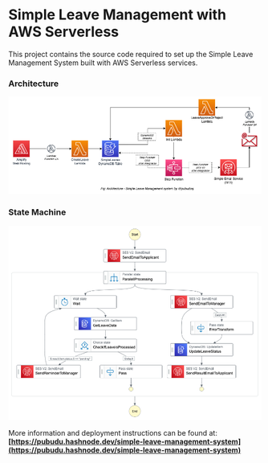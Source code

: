 # Simple Leave Management with AWS Serverless

This project contains the source code required to set up the Simple Leave Management System built with AWS Serverless services.


### Architecture

![Architecture](static/simple-leave-service-architecture.png)


### State Machine

![State Machine](static/simple-leave-state-machine.png)

More information and deployment instructions can be found at:
**[https://pubudu.hashnode.dev/simple-leave-management-system](https://pubudu.hashnode.dev/simple-leave-management-system)**
